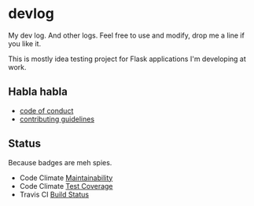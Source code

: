 # devlog

My dev log. And other logs. Feel free to use and modify, drop me a line if you like it.

This is mostly idea testing project for Flask applications I'm developing at work.

## Habla habla

* [code of conduct](CODE_OF_CONDUCT.md)
* [contributing guidelines](CONTRIBUTING.md)

## Status

Because badges are meh spies.

* Code Climate [Maintainability](https://codeclimate.com/github/zgoda/devlog/maintainability)
* Code Climate [Test Coverage](https://codeclimate.com/github/zgoda/devlog/test_coverage)
* Travis CI [Build Status](https://travis-ci.com/zgoda/devlog)
